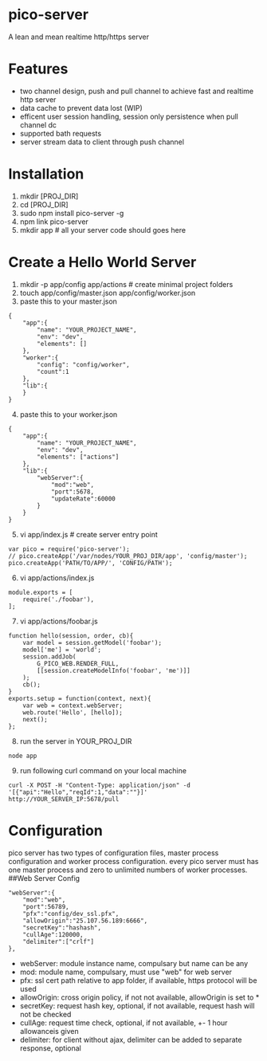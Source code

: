 pico-server
===========

A lean and mean realtime http/https server

Features
========
* two channel design, push and pull channel to achieve fast and realtime http server
* data cache to prevent data lost (WIP)
* efficent user session handling, session only persistence when pull channel dc
* supported bath requests 
* server stream data to client through push channel

Installation
============
1. mkdir [PROJ_DIR]
2. cd [PROJ_DIR]
3. sudo npm install pico-server -g
4. npm link pico-server
5. mkdir app # all your server code should goes here

Create a Hello World Server
===========================
1. mkdir -p app/config app/actions # create minimal project folders
2. touch app/config/master.json app/config/worker.json
3. paste this to your master.json
```
{
    "app":{
        "name": "YOUR_PROJECT_NAME",
        "env": "dev",
        "elements": []
    },
    "worker":{
        "config": "config/worker",
        "count":1
    },
    "lib":{
    }
}
```

4. paste this to your worker.json
```
{
    "app":{
        "name": "YOUR_PROJECT_NAME",
        "env": "dev",
        "elements": ["actions"]
    },
    "lib":{
        "webServer":{
            "mod":"web",
            "port":5678,
            "updateRate":60000
        }
    }
}
```

5. vi app/index.js # create server entry point
```
var pico = require('pico-server');
// pico.createApp('/var/nodes/YOUR_PROJ_DIR/app', 'config/master');
pico.createApp('PATH/TO/APP/', 'CONFIG/PATH');
```

6. vi app/actions/index.js
```
module.exports = [
    require('./foobar'),
];
```

7. vi app/actions/foobar.js
```
function hello(session, order, cb){
	var model = session.getModel('foobar');
	model['me'] = 'world';
	session.addJob(
		G_PICO_WEB.RENDER_FULL,
		[[session.createModelInfo('foobar', 'me')]]
	);
	cb();
}
exports.setup = function(context, next){
	var web = context.webServer;
	web.route('Hello', [hello]);
    next();
};
```

8. run the server in YOUR_PROJ_DIR
```
node app
```
9. run following curl command on your local machine
```
curl -X POST -H "Content-Type: application/json" -d '[{"api":"Hello","reqId":1,"data":""}]' http://YOUR_SERVER_IP:5678/pull
```
Configuration
=============
pico server has two types of configuration files, master process configuration and worker process configuration. every 
pico server must has one master process and zero to unlimited numbers of worker processes.
##Web Server Config
```
"webServer":{
    "mod":"web",
    "port":56789,
    "pfx":"config/dev_ssl.pfx",
    "allowOrigin":"25.107.56.189:6666",
    "secretKey":"hashash",
    "cullAge":120000,
    "delimiter":["crlf"]
},
```

- webServer: module instance name, compulsary but name can be any
- mod: module name, compulsary, must use "web" for web server
- pfx: ssl cert path relative to app folder, if available, https protocol will be used
- allowOrigin: cross origin policy, if not not available, allowOrigin is set to *
- secretKey: request hash key, optional, if not available, request hash will not be checked
- cullAge: request time check, optional, if not available, +- 1 hour allowanceis given
- delimiter: for client without ajax, delimiter can be added to separate response, optional
